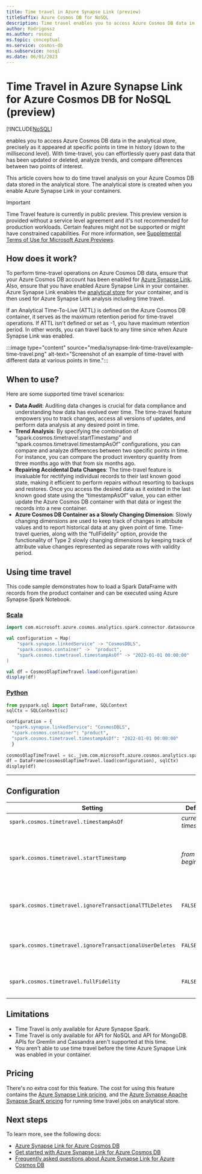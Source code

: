 ```yaml
---
title: Time travel in Azure Synapse Link (preview)
titleSuffix: Azure Cosmos DB for NoSQL
description: Time travel enables you to access Azure Cosmos DB data in the analytical store, precisely as it appeared at specific points in time.
author: Rodrigossz
ms.author: rosouz
ms.topic: conceptual
ms.service: cosmos-db
ms.subservice: nosql
ms.date: 06/01/2023
---
```


# Time Travel in Azure Synapse Link for Azure Cosmos DB for NoSQL (preview)

[!INCLUDE[NoSQL](../includes/appliesto-nosql.md)]

enables you to access Azure Cosmos DB data in the analytical store, precisely as it appeared at specific points in time in history (down to the millisecond level). With time-travel, you can effortlessly query past data that has been updated or deleted, analyze trends, and compare differences between two points of interest.

This article covers how to do time travel analysis on your Azure Cosmos DB data stored in the analytical store. The analytical store is created when you enable Azure Synapse Link in your containers.

> [!IMPORTANT]
> Time Travel feature is currently in public preview. This preview version is provided without a service level agreement and it's not recommended for production workloads. Certain features might not be supported or might have constrained capabilities. For more information, see [Supplemental Terms of Use for Microsoft Azure Previews](https://azure.microsoft.com/support/legal/preview-supplemental-terms/).

## How does it work?

To perform time-travel operations on Azure Cosmos DB data, ensure that your Azure Cosmos DB account has been enabled for [Azure Synapse Link](../synapse-link.md). Also, ensure that you have enabled Azure Synapse Link in your container. Azure Synapse Link enables the [analytical store](../analytical-store-introduction.md) for your container, and is then used for Azure Synapse Link analysis including time travel.

If an Analytical Time-To-Live (ATTL) is defined on the Azure Cosmos DB container, it serves as the maximum retention period for time-travel operations. If ATTL isn't defined or set as -1, you have maximum retention period. In other words, you can travel back to any time since when Azure Synapse Link was enabled.

:::image type="content" source="media/synapse-link-time-travel/example-time-travel.png" alt-text="Screenshot of an example of time-travel with different data at various points in time.":::

## When to use?

Here are some supported time travel scenarios:

- **Data Audit**: Auditing data changes is crucial for data compliance and understanding how data has evolved over time. The time-travel feature empowers you to track changes, access all versions of updates, and perform data analysis at any desired point in time.
- **Trend Analysis**: By specifying the combination of “spark.cosmos.timetravel.startTimestamp” and “spark.cosmos.timetravel.timestampAsOf” configurations, you can compare and analyze differences between two specific points in time. For instance, you can compare the product inventory quantity from three months ago with that from six months ago.
- **Repairing Accidental Data Changes**: The time-travel feature is invaluable for rectifying individual records to their last known good state, making it efficient to perform repairs without resorting to backups and restores. Once you access the desired data as it existed in the last known good state using the “timestampAsOf” value, you can either update the Azure Cosmos DB container with that data or ingest the records into a new container.
- **Azure Cosmos DB Container as a Slowly Changing Dimension**: Slowly changing dimensions are used to keep track of changes in attribute values and to report historical data at any given point of time. Time-travel queries, along with the “fullFidelity” option, provide the functionality of Type 2 slowly changing dimensions by keeping track of attribute value changes represented as separate rows with validity period.

## Using time travel

This code sample demonstrates how to load a Spark DataFrame with records from the product container and can be executed using Azure Synapse Spark Notebook.

### [Scala](#tab/scala)

```scala
import com.microsoft.azure.cosmos.analytics.spark.connector.datasource.CosmosOlapTimeTravel

val configuration = Map(
    "spark.synapse.linkedService" -> "CosmosDBLS",
    "spark.cosmos.container" ->  "product",
    "spark.cosmos.timetravel.timestampAsOf" -> "2022-01-01 00:00:00"
)

val df = CosmosOlapTimeTravel.load(configuration)
display(df)
```

### [Python](#tab/python)

```python
from pyspark.sql import DataFrame, SQLContext
sqlCtx = SQLContext(sc)

configuration = {
  "spark.synapse.linkedService": "CosmosDBLS",
  "spark.cosmos.container": "product",
  "spark.cosmos.timetravel.timestampAsOf": "2022-01-01 00:00:00"
  }
                                                                                           
cosmosOlapTimeTravel = sc._jvm.com.microsoft.azure.cosmos.analytics.spark.connector.datasource.CosmosOlapTimeTravel
df = DataFrame(cosmosOlapTimeTravel.load(configuration), sqlCtx)
display(df)
```

---

## Configuration

| Setting | Default | Description |
| --- | --- | --- |
| `spark.cosmos.timetravel.timestampAsOf` | *current timestamp* | Historical timestamp at millisecond-level precision to travel back in history to. |
| `spark.cosmos.timetravel.startTimestamp` | *from the beginning* | Timestamp to start Time-Travel from. This config can be used in combination with “spark.cosmos.timetravel.timestampAsOf” to compare and analyze differences between two specific points in time for use cases such as trend analysis. |
| `spark.cosmos.timetravel.ignoreTransactionalTTLDeletes` | `FALSE` | Ignore the records that got TTL-ed out from transactional store. Set this setting to `TRUE` if you would like to see the records in the time travel result set that got TTL-ed out from transactional store. |
| `spark.cosmos.timetravel.ignoreTransactionalUserDeletes` | `FALSE` | Ignore the records the user deleted from the transactional store. Set this setting to `TRUE` if you would like to see the records in time travel result set that is deleted from the transactional store. |
| `spark.cosmos.timetravel.fullFidelity` | `FALSE` | Set this setting to `TRUE` if you would like to access all versions of records (including intermediate updates) at a specific point in history. |

## Limitations

- Time Travel is only available for Azure Synapse Spark.
- Time Travel is only available for API for NoSQL and API for MongoDB. APIs for Gremlin and Cassandra aren't supported at this time.
- You aren't able to use time travel before the time Azure Synapse Link was enabled in your container.

## Pricing

There's no extra cost for this feature. The cost for using this feature contains the [Azure Synapse Link pricing](../synapse-link.md#pricing), and the [Azure Synapse Apache Synapse SparK pricing](https://azure.microsoft.com/pricing/details/synapse-analytics/#pricing) for running time travel jobs on analytical store.

## Next steps

To learn more, see the following docs:

- [Azure Synapse Link for Azure Cosmos DB](../synapse-link.md)
- [Get started with Azure Synapse Link for Azure Cosmos DB](../configure-synapse-link.md)
- [Frequently asked questions about Azure Synapse Link for Azure Cosmos DB](../synapse-link-frequently-asked-questions.yml)
